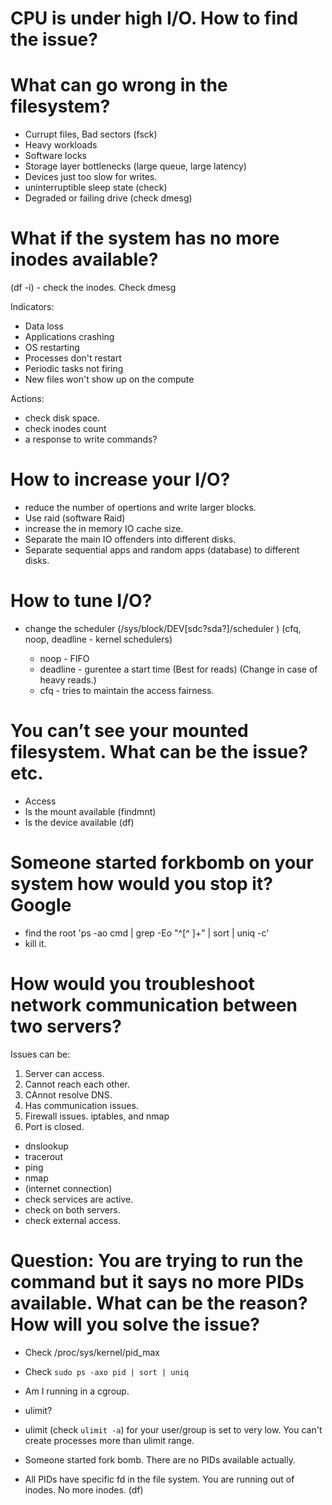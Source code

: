 # CPU is under high I/O. How to find the issue?

# What can go wrong in the filesystem?

- Currupt files, Bad sectors (fsck)
- Heavy workloads
- Software locks
- Storage layer bottlenecks (large queue, large latency)
- Devices just too slow for writes.
- uninterruptible sleep state (check)
- Degraded or failing drive (check dmesg)

# What if the system has no more inodes available?

(df -i) - check the inodes. Check dmesg

Indicators:

- Data loss
- Applications crashing
- OS restarting
- Processes don't restart
- Periodic tasks not firing
- New files won't show up on the compute

Actions:

- check disk space.
- check inodes count
- a response to write commands?

# How to increase your I/O?

- reduce the number of opertions and write larger blocks.
- Use raid (software Raid)
- increase the in memory IO cache size.
- Separate the main IO offenders into different disks.
- Separate sequential apps and random apps (database) to different disks.

# How to tune I/O?

- change the scheduler (/sys/block/DEV[sdc?sda?]/scheduler ) (cfq, noop, deadline - kernel schedulers)

  - noop - FIFO
  - deadline - gurentee a start time (Best for reads) (Change in case of heavy reads.)
  - cfq - tries to maintain the access fairness.

# You can’t see your mounted filesystem. What can be the issue? etc.

- Access
- Is the mount available (findmnt)
- Is the device available (df)

# Someone started forkbomb on your system how would you stop it? Google

- find the root
  'ps -ao cmd | grep -Eo "^[^ ]+" | sort | uniq -c'
- kill it.

# How would you troubleshoot network communication between two servers?

Issues can be:

1. Server can access.
1. Cannot reach each other.
1. CAnnot resolve DNS.
1. Has communication issues.
1. Firewall issues. iptables, and nmap
1. Port is closed.

- dnslookup
- tracerout
- ping
- nmap
- (internet connection)
- check services are active.
- check on both servers.
- check external access.

# Question: You are trying to run the command but it says no more PIDs available. What can be the reason? How will you solve the issue?

- Check /proc/sys/kernel/pid_max
- Check `sudo ps -axo pid | sort | uniq`
- Am I running in a cgroup.
- ulimit?

- ulimit (check `ulimit -a`) for your user/group is set to very low. You can't create processes more than ulimit range.
- Someone started fork bomb. There are no PIDs available actually.
- All PIDs have specific fd in the file system. You are running out of inodes. No more inodes. (df)
